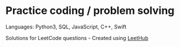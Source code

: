 # Practice coding / problem solving

Languages:
Python3, SQL, JavaScript, C++, Swift


Solutions for LeetCode questions - Created using [LeetHub](https://github.com/QasimWani/LeetHub)
